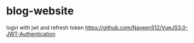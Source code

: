 # blog-website

login with jwt and refresh token
https://github.com/Naveen512/VueJS3.0-JWT-Authentication
